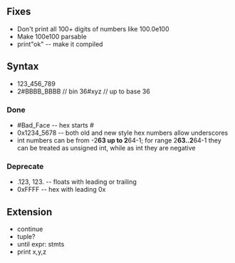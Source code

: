 ## Fixes

* Don't print all 100+ digits of numbers like 100.0e100
* Make 100e100 parsable
* print"ok" -- make it compiled

## Syntax

* 123_456_789
* 2#BBBB_BBBB // bin
  36#xyz // up to base 36

### Done

* #Bad_Face -- hex starts #
* 0x1234_5678 -- both old and new style hex numbers allow underscores
* int numbers can be from -2**63 up to 2**64-1; for range 2**63..2**64-1 they can be treated as unsigned int, while as int they are negative

### Deprecate

* .123, 123. -- floats with leading or trailing
* 0xFFFF -- hex with leading 0x

## Extension

* continue
* tuple?
* until expr: stmts
* print x,y,z
